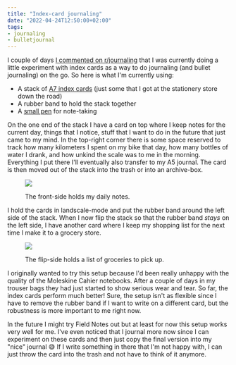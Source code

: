 ```yaml
---
title: "Index-card journaling"
date: "2022-04-24T12:50:00+02:00"
tags:
- journaling
- bulletjournal
---
```


I couple of days [I commented on r/journaling][c] that I was currently doing a little experiment with index cards as a way to do journaling (and bullet journaling) on the go. So here is what I'm currently using:

- A stack of [A7 index cards][hc] (just some that I got at the stationery store down the road)
- A rubber band to hold the stack together
- A [small pen][lp] for note-taking

On the one end of the stack I have a card on top where I keep notes for the current day, things that I notice, stuff that I want to do in the future that just came to my mind. In the top-right corner there is some space reserved to track how many kilometers I spent on my bike that day, how many bottles of water I drank, and how unkind the scale was to me in the morning. Everything I put there I'll eventually also transfer to my A5 journal. The card is then moved out of the stack into the trash or into an archive-box.

<figure>
<img src="/media/2022/indexcard-journaling-front.jpg" />
<figcaption>
<p>The front-side holds my daily notes.</p>
</figcaption>
</figure>

I hold the cards in landscale-mode and put the rubber band around the left side of the stack. When I now flip the stack so that the rubber band *stays* on the left side, I have another card where I keep my shopping list for the next time I make it to a grocery store.

<figure>
<img src="/media/2022/indexcard-journaling-back.jpg" />
<figcaption>
<p>The flip-side holds a list of groceries to pick up.</p>
</figcaption>
</figure>

I originally wanted to try this setup because I'd been really unhappy with the quality of the Moleskine Cahier notebooks. After a couple of days in my trouser bags they had just started to show serious wear and tear. So far, the index cards perform much better! Sure, the setup isn't as flexible since I have to remove the rubber band if I want to write on a different card, but the robustness is more important to me right now.

In the future I might try Field Notes out but at least for now this setup works very well for me. I've even noticed that I journal more now since I can experiment on these cards and then just copy the final version into my "nice" journal 😅 If I write something in there that I'm not happy with, I can just throw the card into the trash and not have to think of it anymore.

[c]: https://www.reddit.com/r/Journaling/comments/u807pg/comment/i5ij50b/?utm_source=reddit&utm_medium=web2x&context=3
[lp]: https://shop.lamy.com/de_de/kugelschreiber-lamy-pico.html#refill_color_ballpoint_pen=7402&model_color_material=6989
[hc]: https://www.herlitz.de/herlitzhp/Pulsar/de.Herlitz.showProduct..c.348.p.25318./herlitz-karteikarten-a7-liniert-gelb-100-st%C3%BCck
